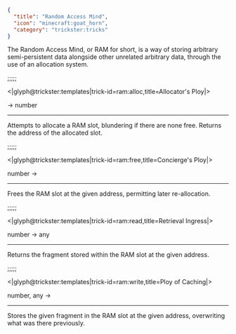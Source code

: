```json
{
  "title": "Random Access Mind",
  "icon": "minecraft:goat_horn",
  "category": "trickster:tricks"
}
```

The Random Access Mind, or RAM for short, 
is a way of storing arbitrary semi-persistent data alongside other unrelated arbitrary data, 
through the use of an allocation system.

;;;;;

<|glyph@trickster:templates|trick-id=ram:alloc,title=Allocator's Ploy|>

-> number

---

Attempts to allocate a RAM slot, blundering if there are none free. Returns the address of the allocated slot.

;;;;;

<|glyph@trickster:templates|trick-id=ram:free,title=Concierge's Ploy|>

number ->

---

Frees the RAM slot at the given address, permitting later re-allocation.

;;;;;

<|glyph@trickster:templates|trick-id=ram:read,title=Retrieval Ingress|>

number -> any

---

Returns the fragment stored within the RAM slot at the given address.

;;;;;

<|glyph@trickster:templates|trick-id=ram:write,title=Ploy of Caching|>

number, any ->

---

Stores the given fragment in the RAM slot at the given address, overwriting what was there previously.